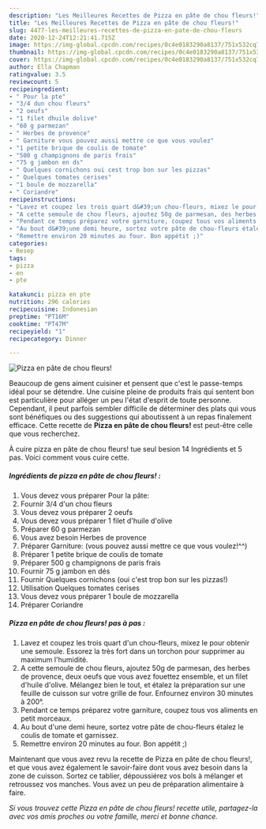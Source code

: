 ```yaml
---
description: "Les Meilleures Recettes de Pizza en pâte de chou fleurs!"
title: "Les Meilleures Recettes de Pizza en pâte de chou fleurs!"
slug: 4477-les-meilleures-recettes-de-pizza-en-pate-de-chou-fleurs
date: 2020-12-24T12:21:41.715Z
image: https://img-global.cpcdn.com/recipes/0c4e0183290a8137/751x532cq70/pizza-en-pate-de-chou-fleurs-photo-principale-de-la-recette.jpg
thumbnail: https://img-global.cpcdn.com/recipes/0c4e0183290a8137/751x532cq70/pizza-en-pate-de-chou-fleurs-photo-principale-de-la-recette.jpg
cover: https://img-global.cpcdn.com/recipes/0c4e0183290a8137/751x532cq70/pizza-en-pate-de-chou-fleurs-photo-principale-de-la-recette.jpg
author: Ella Chapman
ratingvalue: 3.5
reviewcount: 5
recipeingredient:
- " Pour la pte"
- "3/4 dun chou fleurs"
- "2 oeufs"
- "1 filet dhuile dolive"
- "60 g parmezan"
- " Herbes de provence"
- " Garniture vous pouvez aussi mettre ce que vous voulez"
- "1 petite brique de coulis de tomate"
- "500 g champignons de paris frais"
- "75 g jambon en ds"
- " Quelques cornichons oui cest trop bon sur les pizzas"
- " Quelques tomates cerises"
- "1 boule de mozzarella"
- " Coriandre"
recipeinstructions:
- "Lavez et coupez les trois quart d&#39;un chou-fleurs, mixez le pour obtenir une semoule. Essorez la très fort dans un torchon pour supprimer au maximum l&#39;humidité."
- "A cette semoule de chou fleurs, ajoutez 50g de parmesan, des herbes de provence, deux oeufs que vous avez fouettez ensemble, et un filet d&#39;huile d&#39;olive. Mélangez bien le tout, et étalez la préparation sur une feuille de cuisson sur votre grille de four. Enfournez environ 30 minutes à 200°."
- "Pendant ce temps préparez votre garniture, coupez tous vos aliments en petit morceaux."
- "Au bout d&#39;une demi heure, sortez votre pâte de chou-fleurs étalez le coulis de tomate et garnissez."
- "Remettre environ 20 minutes au four. Bon appétit ;)"
categories:
- Resep
tags:
- pizza
- en
- pte

katakunci: pizza en pte 
nutrition: 296 calories
recipecuisine: Indonesian
preptime: "PT16M"
cooktime: "PT47M"
recipeyield: "1"
recipecategory: Dinner

---
```



![Pizza en pâte de chou fleurs!](https://img-global.cpcdn.com/recipes/0c4e0183290a8137/751x532cq70/pizza-en-pate-de-chou-fleurs-photo-principale-de-la-recette.jpg)

Beaucoup de gens aiment cuisiner et pensent que c'est le passe-temps idéal pour se détendre. Une cuisine pleine de produits frais qui sentent bon est particulière pour alléger un peu l'état d'esprit de toute personne. Cependant, il peut parfois sembler difficile de déterminer des plats qui vous sont bénéfiques ou des suggestions qui aboutissent à un repas finalement efficace. Cette recette de <strong> Pizza en pâte de chou fleurs! </strong> est peut-être celle que vous recherchez.

<!--inarticleads1-->

À cuire pizza en pâte de chou fleurs! tue seul besion 14 Ingrédients et 5 pas. Voici comment vous cuire cette.

##### Ingrédients de pizza en pâte de chou fleurs! :

1. Vous devez vous préparer  Pour la pâte:
1. Fournir 3/4 d&#39;un chou fleurs
1. Vous devez vous préparer 2 oeufs
1. Vous devez vous préparer 1 filet d&#39;huile d&#39;olive
1. Préparer 60 g parmezan
1. Vous avez besoin  Herbes de provence
1. Préparer  Garniture: (vous pouvez aussi mettre ce que vous voulez!^^)
1. Préparer 1 petite brique de coulis de tomate
1. Préparer 500 g champignons de paris frais
1. Fournir 75 g jambon en dés
1. Fournir  Quelques cornichons (oui c&#39;est trop bon sur les pizzas!)
1. Utilisation  Quelques tomates cerises
1. Vous devez vous préparer 1 boule de mozzarella
1. Préparer  Coriandre




<!--inarticleads2-->

##### Pizza en pâte de chou fleurs! pas à pas :

1. Lavez et coupez les trois quart d&#39;un chou-fleurs, mixez le pour obtenir une semoule. Essorez la très fort dans un torchon pour supprimer au maximum l&#39;humidité.
1. A cette semoule de chou fleurs, ajoutez 50g de parmesan, des herbes de provence, deux oeufs que vous avez fouettez ensemble, et un filet d&#39;huile d&#39;olive. Mélangez bien le tout, et étalez la préparation sur une feuille de cuisson sur votre grille de four. Enfournez environ 30 minutes à 200°.
1. Pendant ce temps préparez votre garniture, coupez tous vos aliments en petit morceaux.
1. Au bout d&#39;une demi heure, sortez votre pâte de chou-fleurs étalez le coulis de tomate et garnissez.
1. Remettre environ 20 minutes au four. Bon appétit ;)




<!--inarticleads1-->

<p>
Maintenant que vous avez revu la recette de Pizza en pâte de chou fleurs!, et que vous avez également le savoir-faire dont vous avez besoin dans la zone de cuisson. Sortez ce tablier, dépoussiérez vos bols à mélanger et retroussez vos manches. Vous avez un peu de préparation alimentaire à faire.
</p>

<p>
<i>Si vous trouvez cette Pizza en pâte de chou fleurs! recette utile, partagez-la avec vos amis proches ou votre famille, merci et bonne chance.</i>
</p>
